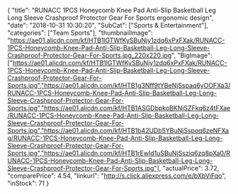 {
	"title": "RUNACC 1PCS Honeycomb Knee Pad Anti-Slip Basketball Leg Long Sleeve Crashproof Protector Gear For Sports ergonomic design",
	"date": "2018-10-31 10:30:20",
	"SubCat": ["Sports & Entertainment"],
	"categories": ["Team Sports"],
	"thumbnailImage": "https://ae01.alicdn.com/kf/HTB1lGTWfKySBuNjy1zdq6xPxFXak/RUNACC-1PCS-Honeycomb-Knee-Pad-Anti-Slip-Basketball-Leg-Long-Sleeve-Crashproof-Protector-Gear-For-Sports.jpg_220x220.jpg",
	"BigImage": ["https://ae01.alicdn.com/kf/HTB1lGTWfKySBuNjy1zdq6xPxFXak/RUNACC-1PCS-Honeycomb-Knee-Pad-Anti-Slip-Basketball-Leg-Long-Sleeve-Crashproof-Protector-Gear-For-Sports.jpg","https://ae01.alicdn.com/kf/HTB1g3Nff9tYBeNjSspaq6yOOFXa3/RUNACC-1PCS-Honeycomb-Knee-Pad-Anti-Slip-Basketball-Leg-Long-Sleeve-Crashproof-Protector-Gear-For-Sports.jpg","https://ae01.alicdn.com/kf/HTB1ASGDbpkoBKNjSZFkq6z4tFXae/RUNACC-1PCS-Honeycomb-Knee-Pad-Anti-Slip-Basketball-Leg-Long-Sleeve-Crashproof-Protector-Gear-For-Sports.jpg","https://ae01.alicdn.com/kf/HTB1b42UDb5YBuNjSspoq6zeNFXag/RUNACC-1PCS-Honeycomb-Knee-Pad-Anti-Slip-Basketball-Leg-Long-Sleeve-Crashproof-Protector-Gear-For-Sports.jpg","https://ae01.alicdn.com/kf/HTB1rEwId1uSBuNjSsziq6zq8pXa0/RUNACC-1PCS-Honeycomb-Knee-Pad-Anti-Slip-Basketball-Leg-Long-Sleeve-Crashproof-Protector-Gear-For-Sports.jpg"],
	"actualPrice": 3.72,
	"comparePrice": 4.54,
	"linkurl": "http://s.click.aliexpress.com/e/bXbViFqo",
	"inStock": 71
}
